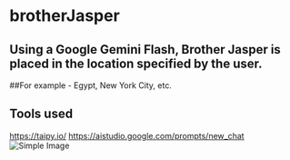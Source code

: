 # brotherJasper

## Using a Google Gemini Flash, Brother Jasper is placed in the location specified by the user.
##For example - Egypt, New York City, etc.

## Tools used
https://taipy.io/
https://aistudio.google.com/prompts/new_chat
![Simple Image](screenshot.png)

